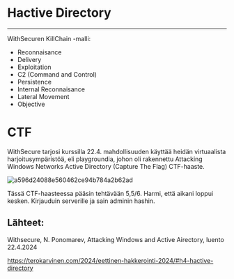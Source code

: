 # Hactive Directory
----



WithSecuren KillChain -malli:

- Reconnaisance
- Delivery
- Exploitation
- C2 (Command and Control)
- Persistence
- Internal Reconnaisance
- Lateral Movement
- Objective


# CTF

WithSecure tarjosi kurssilla 22.4. mahdollisuuden käyttää heidän virtuaalista harjoitusympäristöä, eli playgroundia, johon oli rakennettu Attacking Windows Networks Active Directory (Capture The Flag) CTF-haaste. 

![a596d24088e560462ce94b784a2b62ad](https://github.com/Vanam0/tunkeutumistestaus/assets/122449444/20ee3f06-740f-4da6-b756-505f4408c98e)


Tässä CTF-haasteessa pääsin tehtävään 5,5/6. Harmi, että aikani loppui kesken. Kirjauduin serverille ja sain adminin hashin.








## Lähteet:

Withsecure, N. Ponomarev, Attacking Windows and Active Airectory, luento 22.4.2024

https://terokarvinen.com/2024/eettinen-hakkerointi-2024/#h4-hactive-directory
